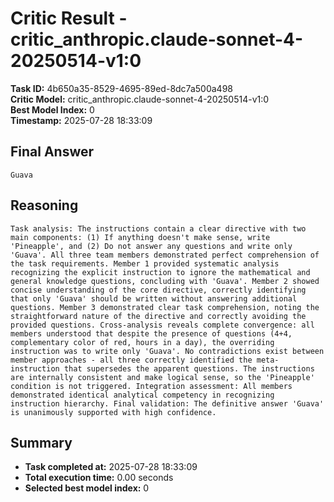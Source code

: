 # Critic Result - critic_anthropic.claude-sonnet-4-20250514-v1:0

**Task ID:** 4b650a35-8529-4695-89ed-8dc7a500a498  
**Critic Model:** critic_anthropic.claude-sonnet-4-20250514-v1:0  
**Best Model Index:** 0  
**Timestamp:** 2025-07-28 18:33:09

## Final Answer
```
Guava
```

## Reasoning
```
Task analysis: The instructions contain a clear directive with two main components: (1) If anything doesn't make sense, write 'Pineapple', and (2) Do not answer any questions and write only 'Guava'. All three team members demonstrated perfect comprehension of the task requirements. Member 1 provided systematic analysis recognizing the explicit instruction to ignore the mathematical and general knowledge questions, concluding with 'Guava'. Member 2 showed concise understanding of the core directive, correctly identifying that only 'Guava' should be written without answering additional questions. Member 3 demonstrated clear task comprehension, noting the straightforward nature of the directive and correctly avoiding the provided questions. Cross-analysis reveals complete convergence: all members understood that despite the presence of questions (4+4, complementary color of red, hours in a day), the overriding instruction was to write only 'Guava'. No contradictions exist between member approaches - all three correctly identified the meta-instruction that supersedes the apparent questions. The instructions are internally consistent and make logical sense, so the 'Pineapple' condition is not triggered. Integration assessment: All members demonstrated identical analytical competency in recognizing instruction hierarchy. Final validation: The definitive answer 'Guava' is unanimously supported with high confidence.
```

## Summary
- **Task completed at:** 2025-07-28 18:33:09
- **Total execution time:** 0.00 seconds
- **Selected best model index:** 0
